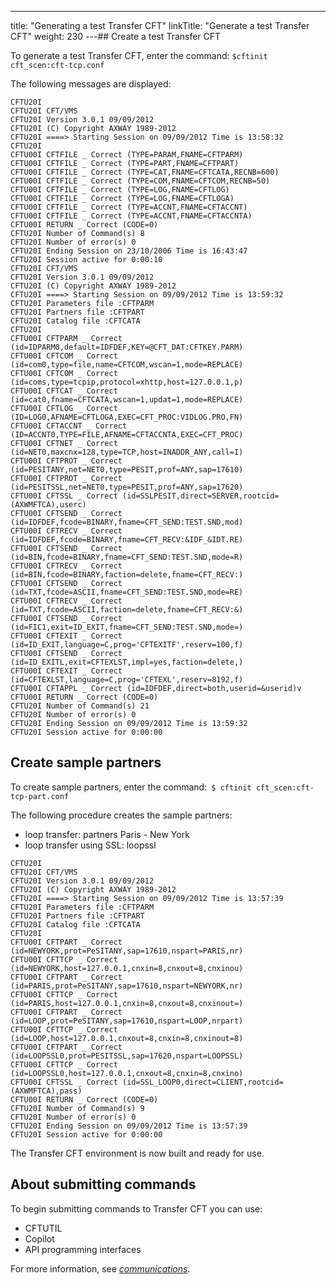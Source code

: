 ---
title: "Generating a test Transfer CFT"
linkTitle: "Generate a test Transfer CFT"
weight: 230
---## Create a test Transfer CFT

To generate a test Transfer CFT, enter the command: `$cftinit cft_scen:cft-tcp.conf`

The following messages are displayed:

```
CFTU20I
CFTU20I CFT/VMS
CFTU20I Version 3.0.1 09/09/2012
CFTU20I (C) Copyright AXWAY 1989-2012
CFTU20I ====> Starting Session on 09/09/2012 Time is 13:58:32
CFTU20I
CFTU00I CFTFILE _ Correct (TYPE=PARAM,FNAME=CFTPARM)
CFTU00I CFTFILE _ Correct (TYPE=PART,FNAME=CFTPART)
CFTU00I CFTFILE _ Correct (TYPE=CAT,FNAME=CFTCATA,RECNB=600)
CFTU00I CFTFILE _ Correct (TYPE=COM,FNAME=CFTCOM,RECNB=50)
CFTU00I CFTFILE _ Correct (TYPE=LOG,FNAME=CFTLOG)
CFTU00I CFTFILE _ Correct (TYPE=LOG,FNAME=CFTLOGA)
CFTU00I CFTFILE _ Correct (TYPE=ACCNT,FNAME=CFTACCNT)
CFTU00I CFTFILE _ Correct (TYPE=ACCNT,FNAME=CFTACCNTA)
CFTU00I RETURN _ Correct (CODE=0)
CFTU20I Number of Command(s) 8
CFTU20I Number of error(s) 0
CFTU20I Ending Session on 23/10/2006 Time is 16:43:47
CFTU20I Session active for 0:00:10
CFTU20I CFT/VMS
CFTU20I Version 3.0.1 09/09/2012
CFTU20I (C) Copyright AXWAY 1989-2012
CFTU20I ====> Starting Session on 09/09/2012 Time is 13:59:32
CFTU20I Parameters file :CFTPARM
CFTU20I Partners file :CFTPART
CFTU20I Catalog file :CFTCATA
CFTU20I
CFTU00I CFTPARM _ Correct (id=IDPARM0,default=IDFDEF,KEY=@CFT_DAT:CFTKEY.PARM)
CFTU00I CFTCOM _ Correct (id=com0,type=file,name=CFTCOM,wscan=1,mode=REPLACE)
CFTU00I CFTCOM _ Correct (id=coms,type=tcpip,protocol=xhttp,host=127.0.0.1,p)
CFTU00I CFTCAT _ Correct (id=cat0,fname=CFTCATA,wscan=1,updat=1,mode=REPLACE)
CFTU00I CFTLOG _ Correct (ID=LOG0,AFNAME=CFTLOGA,EXEC=CFT_PROC:VIDLOG.PRO,FN)
CFTU00I CFTACCNT _ Correct (ID=ACCNT0,TYPE=FILE,AFNAME=CFTACCNTA,EXEC=CFT_PROC)
CFTU00I CFTNET _ Correct (id=NET0,maxcnx=128,type=TCP,host=INADDR_ANY,call=I)
CFTU00I CFTPROT _ Correct (id=PESITANY,net=NET0,type=PESIT,prof=ANY,sap=17610)
CFTU00I CFTPROT _ Correct (id=PESITSSL,net=NET0,type=PESIT,prof=ANY,sap=17620)
CFTU00I CFTSSL _ Correct (id=SSLPESIT,direct=SERVER,rootcid=(AXWMFTCA),userc)
CFTU00I CFTSEND _ Correct (id=IDFDEF,fcode=BINARY,fname=CFT_SEND:TEST.SND,mod)
CFTU00I CFTRECV _ Correct (id=IDFDEF,fcode=BINARY,fname=CFT_RECV:&IDF_&IDT.RE)
CFTU00I CFTSEND _ Correct (id=BIN,fcode=BINARY,fname=CFT_SEND:TEST.SND,mode=R)
CFTU00I CFTRECV _ Correct (id=BIN,fcode=BINARY,faction=delete,fname=CFT_RECV:)
CFTU00I CFTSEND _ Correct
(id=TXT,fcode=ASCII,fname=CFT_SEND:TEST.SND,mode=RE)
CFTU00I CFTRECV _ Correct (id=TXT,fcode=ASCII,faction=delete,fname=CFT_RECV:&)
CFTU00I CFTSEND _ Correct (id=FIC1,exit=ID_EXIT,fname=CFT_SEND:TEST.SND,mode=)
CFTU00I CFTEXIT _ Correct (id=ID_EXIT,language=C,prog='CFTEXITF',reserv=100,f)
CFTU00I CFTSEND _ Correct (id=ID_EXITL,exit=CFTEXLST,impl=yes,faction=delete,)
CFTU00I CFTEXIT _ Correct (id=CFTEXLST,language=C,prog='CFTEXL',reserv=8192,f)
CFTU00I CFTAPPL _ Correct (id=IDFDEF,direct=both,userid=&userid)v
CFTU00I RETURN _ Correct (CODE=0)
CFTU20I Number of Command(s) 21
CFTU20I Number of error(s) 0
CFTU20I Ending Session on 09/09/2012 Time is 13:59:32
CFTU20I Session active for 0:00:00
```

## Create sample partners

To create sample partners, enter the command:` $ cftinit cft_scen:cft-tcp-part.conf`

The following procedure creates the sample partners:

- loop transfer: partners Paris - New York
- loop transfer using SSL: loopssl

```
CFTU20I
CFTU20I CFT/VMS
CFTU20I Version 3.0.1 09/09/2012
CFTU20I (C) Copyright AXWAY 1989-2012
CFTU20I ====> Starting Session on 09/09/2012 Time is 13:57:39
CFTU20I Parameters file :CFTPARM
CFTU20I Partners file :CFTPART
CFTU20I Catalog file :CFTCATA
CFTU20I
CFTU00I CFTPART _ Correct (id=NEWYORK,prot=PeSITANY,sap=17610,nspart=PARIS,nr)
CFTU00I CFTTCP _ Correct (id=NEWYORK,host=127.0.0.1,cnxin=8,cnxout=8,cnxinou)
CFTU00I CFTPART _ Correct (id=PARIS,prot=PeSITANY,sap=17610,nspart=NEWYORK,nr)
CFTU00I CFTTCP _ Correct (id=PARIS,host=127.0.0.1,cnxin=8,cnxout=8,cnxinout=)
CFTU00I CFTPART _ Correct (id=LOOP,prot=PeSITANY,sap=17610,nspart=LOOP,nrpart)
CFTU00I CFTTCP _ Correct (id=LOOP,host=127.0.0.1,cnxout=8,cnxin=8,cnxinout=8)
CFTU00I CFTPART _ Correct (id=LOOPSSL0,prot=PESITSSL,sap=17620,nspart=LOOPSSL)
CFTU00I CFTTCP _ Correct (id=LOOPSSL0,host=127.0.0.1,cnxout=8,cnxin=8,cnxino)
CFTU00I CFTSSL _ Correct (id=SSL_LOOP0,direct=CLIENT,rootcid=(AXWMFTCA),pass)
CFTU00I RETURN _ Correct (CODE=0)
CFTU20I Number of Command(s) 9
CFTU20I Number of error(s) 0
CFTU20I Ending Session on 09/09/2012 Time is 13:57:39
CFTU20I Session active for 0:00:00
```

The Transfer CFT environment is now built and ready for use.

## About submitting commands

To begin submitting commands to Transfer CFT you can use:

- CFTUTIL
- Copilot
- API programming interfaces

For more information, see *[communications]()*.
